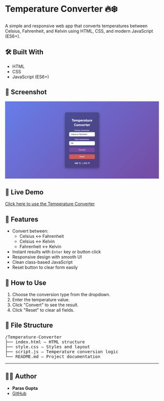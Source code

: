 # Temperature Converter 🔥❄️

A simple and responsive web app that converts temperatures between Celsius, Fahrenheit, and Kelvin using HTML, CSS, and modern JavaScript (ES6+).

## 🛠️ Built With

- HTML
- CSS
- JavaScript (ES6+)

## 📸 Screenshot

![Temperature Converter](Screenshot.png)

## 🔗 Live Demo

[Click here to use the Temperature Converter](https://parasgupta1199.github.io/Temperature-Converter/)

## 🚀 Features

- Convert between:
  - Celsius ↔ Fahrenheit
  - Celsius ↔ Kelvin
  - Fahrenheit ↔ Kelvin
- Instant results with `Enter` key or button click
- Responsive design with smooth UI
- Clean class-based JavaScript
- Reset button to clear form easily

## 🧪 How to Use

1. Choose the conversion type from the dropdown.
2. Enter the temperature value.
3. Click "Convert" to see the result.
4. Click "Reset" to clear all fields.

## 📁 File Structure
<pre>
/Temperature-Converter
├── index.html – HTML structure
├── style.css – Styles and layout
├── script.js – Temperature conversion logic
└── README.md – Project documentation
</pre>

---

## 🙋‍♂️ Author

- **Paras Gupta**
- [GitHub](https://github.com/ParasGupta1199)


